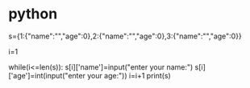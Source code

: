 # python
s={1:{"name":"","age":0},2:{"name":"","age":0},3:{"name":"","age":0}}


i=1

while(i<=len(s)):
    s[i]['name']=input("enter your name:")
    s[i]['age']=int(input("enter your age:"))
    i=i+1
print(s)
